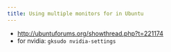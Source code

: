 ```yaml
---
title: Using multiple monitors for in Ubuntu
---
```

* http://ubuntuforums.org/showthread.php?t=221174
* for nvidia: 
<code>gksudo nvidia-settings</code>
